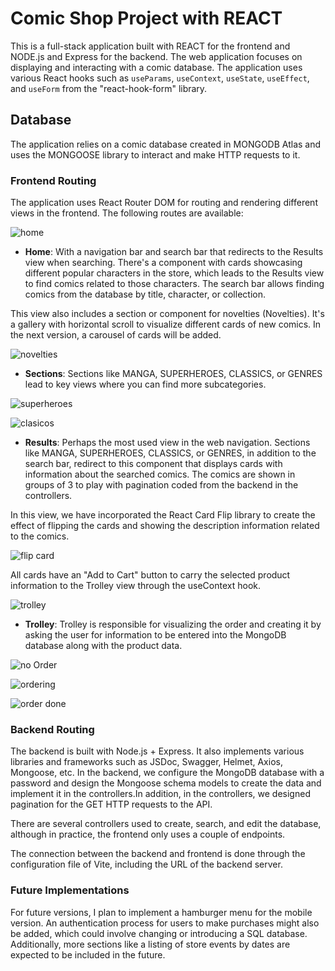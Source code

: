 # Comic Shop Project with REACT

This is a full-stack application built with REACT for the frontend and NODE.js and Express for the backend. The web application focuses on displaying and interacting with a comic database. The application uses various React hooks such as `useParams`, `useContext`, `useState`, `useEffect`, and `useForm` from the "react-hook-form" library.

## Database

The application relies on a comic database created in MONGODB Atlas and uses the MONGOOSE library to interact and make HTTP requests to it.

### Frontend Routing

The application uses React Router DOM for routing and rendering different views in the frontend. The following routes are available:

![home](client/public/assets/HomeCap.PNG)

- **Home**: With a navigation bar and search bar that redirects to the Results view when searching. There's a component with cards showcasing different popular characters in the store, which leads to the Results view to find comics related to those characters. The search bar allows finding comics from the database by title, character, or collection.

This view also includes a section or component for novelties (Novelties). It's a gallery with horizontal scroll to visualize different cards of new comics. In the next version, a carousel of cards will be added.

![novelties](client/public/assets/noveltiesCap.PNG)

- **Sections**: Sections like MANGA, SUPERHEROES, CLASSICS, or GENRES lead to key views where you can find more subcategories.

![superheroes](client/public/assets/SuperCap.PNG)

![clasicos](client/public/assets/ClasicosCap.PNG)

- **Results**: Perhaps the most used view in the web navigation. Sections like MANGA, SUPERHEROES, CLASSICS, or GENRES, in addition to the search bar, redirect to this component that displays cards with information about the searched comics. The comics are shown in groups of 3 to play with pagination coded from the backend in the controllers.

In this view, we have incorporated the React Card Flip library to create the effect of flipping the cards and showing the description information related to the comics.

![flip card](client/public/assets/FlipCap.PNG) 

All cards have an "Add to Cart" button to carry the selected product information to the Trolley view through the useContext hook.

![trolley](client/public/assets/TrolleyCap.PNG)


- **Trolley**: Trolley is responsible for visualizing the order and creating it by asking the user for information to be entered into the MongoDB database along with the product data.

![no Order](client/public/assets/noOrderCap.PNG)

![ordering](client/public/assets/CestaCap.PNG)

![order done](client/public/assets/OrderDoneCap.PNG)



### Backend Routing

The backend is built with Node.js + Express. It also implements various libraries and frameworks such as JSDoc, Swagger, Helmet, Axios, Mongoose, etc.
In the backend, we configure the MongoDB database with a password and design the Mongoose schema models to create the data and implement it in the controllers.In addition, in the controllers, we designed pagination for the GET HTTP requests to the API.

There are several controllers used to create, search, and edit the database, although in practice, the frontend only uses a couple of endpoints.

The connection between the backend and frontend is done through the configuration file of Vite, including the URL of the backend server.

### Future Implementations

For future versions, I plan to implement a hamburger menu for the mobile version. An authentication process for users to make purchases might also be added, which could involve changing or introducing a SQL database.
Additionally, more sections like a listing of store events by dates are expected to be included in the future.


